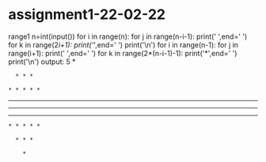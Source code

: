 # assignment1-22-02-22
range1
n=int(input())
for i in range(n):
    for j in range(n-i-1):
        print(' ',end=' ')
    for k in range(2*i+1):
        print('*',end=' ')
    print('\n')
for i in range(n-1):
    for j in range(i+1):
        print(' ',end=' ')
    for k in range(2*(n-i-1)-1):
        print('*',end=' ')
    print('\n')
output:
5
        * 

      * * * 

    * * * * * 

  * * * * * * * 

* * * * * * * * * 

  * * * * * * * 

    * * * * * 

      * * * 

        * 
